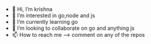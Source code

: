 - 👋 Hi, I’m krishna
- 👀 I’m interested in go,node and js
- 🌱 I’m currently learning go
- 💞️ I’m looking to collaborate on go and anything js
- 📫 How to reach me --> comment on any of the repos

<!---
chaithanyaMarripati/chaithanyaMarripati is a ✨ special ✨ repository because its `README.md` (this file) appears on your GitHub profile.
You can click the Preview link to take a look at your changes.
--->
